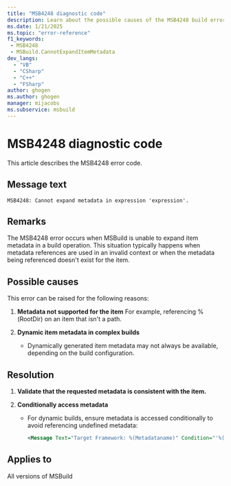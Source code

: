 ```yaml
---
title: "MSB4248 diagnostic code"
description: Learn about the possible causes of the MSB4248 build error, and get troubleshooting tips.
ms.date: 1/21/2025
ms.topic: "error-reference"
f1_keywords:
 - MSB4248
 - MSBuild.CannotExpandItemMetadata
dev_langs:
  - "VB"
  - "CSharp"
  - "C++"
  - "FSharp"
author: ghogen
ms.author: ghogen
manager: mijacobs
ms.subservice: msbuild
---
```


# MSB4248 diagnostic code

<!-- :::ErrorDefinitionDescription::: -->
<!-- :::editable-content name="introDescription"::: -->
This article describes the MSB4248 error code.
<!-- :::editable-content-end::: -->

## Message text

`MSB4248: Cannot expand metadata in expression 'expression'.`

<!-- :::editable-content name="postOutputDescription"::: -->
<!--
{StrBegin="MSB4248: "}UE: This message is shown when metadata cannot be expanded in an expression for some reason e.g. trying to apply
    %(RootDir) to an item-spec that's not a valid path would result in this error.
    LOCALIZATION: "{1}" is a localized message explaining the problem.
-->
## Remarks

The MSB4248 error occurs when MSBuild is unable to expand item metadata in a build operation. This situation typically happens when metadata references are used in an invalid context or when the metadata being referenced doesn't exist for the item.

## Possible causes

This error can be raised for the following reasons:

1. **Metadata not supported for the item**
   For example, referencing %(RootDir) on an item that isn't a path.

1. **Dynamic item metadata in complex builds**
   - Dynamically generated item metadata may not always be available, depending on the build configuration.

## Resolution

1. **Validate that the requested metadata is consistent with the item.**

1. **Conditionally access metadata**
   - For dynamic builds, ensure metadata is accessed conditionally to avoid referencing undefined metadata:

     ```xml
     <Message Text="Target Framework: %(Metadataname)" Condition="'%(Metadataname)' != ''" />
     ```

<!-- :::editable-content-end::: -->
<!-- :::ErrorDefinitionDescription-end::: -->

## Applies to

All versions of MSBuild
